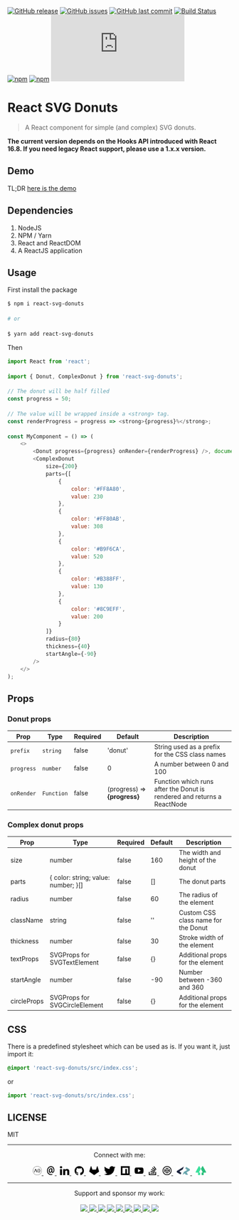 [![GitHub release](https://img.shields.io/github/release/scriptex/react-svg-donuts.svg)](https://github.com/scriptex/react-svg-donuts/releases/latest)
[![GitHub issues](https://img.shields.io/github/issues/scriptex/react-svg-donuts.svg)](https://github.com/scriptex/react-svg-donuts/issues)
[![GitHub last commit](https://img.shields.io/github/last-commit/scriptex/react-svg-donuts.svg)](https://github.com/scriptex/react-svg-donuts/commits/master)
[![Build Status](https://travis-ci.com/scriptex/react-svg-donuts.svg?branch=master)](https://travis-ci.com/scriptex/react-svg-donuts)
[![npm](https://img.shields.io/npm/dt/react-svg-donuts.svg)](https://www.npmjs.com/package/react-svg-donuts)
[![npm](https://img.shields.io/npm/v/react-svg-donuts.svg)](https://www.npmjs.com/package/react-svg-donuts)
[![Analytics](https://ga-beacon.appspot.com/UA-83446952-1/github.com/scriptex/react-svg-donuts/README.md)](https://github.com/scriptex/react-svg-donuts/)

# React SVG Donuts

> A React component for simple (and complex) SVG donuts.

**The current version depends on the Hooks API introduced with React 16.8. If you need legacy React support, please use a 1.x.x version.**

## Demo

TL;DR [here is the demo](https://react-svg-donuts.atanas.info/)

## Dependencies

1. NodeJS
2. NPM / Yarn
3. React and ReactDOM
4. A ReactJS application

## Usage

First install the package

```sh
$ npm i react-svg-donuts

# or

$ yarn add react-svg-donuts
```

Then

```javascript
import React from 'react';

import { Donut, ComplexDonut } from 'react-svg-donuts';

// The donut will be half filled
const progress = 50;

// The value will be wrapped inside a <strong> tag.
const renderProgress = progress => <strong>{progress}%</strong>;

const MyComponent = () => (
	<>
		<Donut progress={progress} onRender={renderProgress} />, document.getElementById('demo')
		<ComplexDonut
			size={200}
			parts={[
				{
					color: '#FF8A80',
					value: 230
				},
				{
					color: '#FF80AB',
					value: 308
				},
				{
					color: '#B9F6CA',
					value: 520
				},
				{
					color: '#B388FF',
					value: 130
				},
				{
					color: '#8C9EFF',
					value: 200
				}
			]}
			radius={80}
			thickness={40}
			startAngle={-90}
		/>
	</>
);
```

## Props

### Donut props

| Prop       | Type       | Required | Default                                   | Description                                                             |
| ---------- | ---------- | -------- | ----------------------------------------- | ----------------------------------------------------------------------- |
| `prefix`   | `string`   | false    | 'donut'                                   | String used as a prefix for the CSS class names                         |
| `progress` | `number`   | false    | 0                                         | A number between 0 and 100                                              |
| `onRender` | `Function` | false    | (progress) => <strong>{progress}</strong> | Function which runs after the Donut is rendered and returns a ReactNode |

### Complex donut props

| Prop        | Type                                | Required | Default | Description                                 |
| ----------- | ----------------------------------- | -------- | ------- | ------------------------------------------- |
| size        | number                              | false    | 160     | The width and height of the donut           |
| parts       | { color: string; value: number; }[] | false    | []      | The donut parts                             |
| radius      | number                              | false    | 60      | The radius of the <circle /> element        |
| className   | string                              | false    | ''      | Custom CSS class name for the Donut         |
| thickness   | number                              | false    | 30      | Stroke width of the <circle /> element      |
| textProps   | SVGProps for SVGTextElement         | false    | {}      | Additional props for the <text /> element   |
| startAngle  | number                              | false    | -90     | Number between -360 and 360                 |
| circleProps | SVGProps for SVGCircleElement       | false    | {}      | Additional props for the <circle /> element |

## CSS

There is a predefined stylesheet which can be used as is.
If you want it, just import it:

```css
@import 'react-svg-donuts/src/index.css';
```

or

```javascript
import 'react-svg-donuts/src/index.css';
```

## LICENSE

MIT

---

<div align="center">
    Connect with me:
</div>

<br />

<div align="center">
    <a href="https://atanas.info">
        <img src="https://raw.githubusercontent.com/scriptex/socials/master/styled-assets/logo.svg" height="20" alt="">
    </a>
    &nbsp;
    <a href="mailto:hi@atanas.info">
        <img src="https://raw.githubusercontent.com/scriptex/socials/master/styled-assets/email.svg" height="20" alt="">
    </a>
    &nbsp;
    <a href="https://www.linkedin.com/in/scriptex/">
        <img src="https://raw.githubusercontent.com/scriptex/socials/master/styled-assets/linkedin.svg" height="20" alt="">
    </a>
    &nbsp;
    <a href="https://github.com/scriptex">
        <img src="https://raw.githubusercontent.com/scriptex/socials/master/styled-assets/github.svg" height="20" alt="">
    </a>
    &nbsp;
    <a href="https://gitlab.com/scriptex">
        <img src="https://raw.githubusercontent.com/scriptex/socials/master/styled-assets/gitlab.svg" height="20" alt="">
    </a>
    &nbsp;
    <a href="https://twitter.com/scriptexbg">
        <img src="https://raw.githubusercontent.com/scriptex/socials/master/styled-assets/twitter.svg" height="20" alt="">
    </a>
    &nbsp;
    <a href="https://www.npmjs.com/~scriptex">
        <img src="https://raw.githubusercontent.com/scriptex/socials/master/styled-assets/npm.svg" height="20" alt="">
    </a>
    &nbsp;
    <a href="https://www.youtube.com/user/scriptex">
        <img src="https://raw.githubusercontent.com/scriptex/socials/master/styled-assets/youtube.svg" height="20" alt="">
    </a>
    &nbsp;
    <a href="https://stackoverflow.com/users/4140082/atanas-atanasov">
        <img src="https://raw.githubusercontent.com/scriptex/socials/master/styled-assets/stackoverflow.svg" height="20" alt="">
    </a>
    &nbsp;
    <a href="https://codepen.io/scriptex/">
        <img src="https://raw.githubusercontent.com/scriptex/socials/master/styled-assets/codepen.svg" width="20" alt="">
    </a>
    &nbsp;
    <a href="https://profile.codersrank.io/user/scriptex">
        <img src="https://raw.githubusercontent.com/scriptex/socials/master/styled-assets/codersrank.svg" height="20" alt="">
    </a>
    &nbsp;
    <a href="https://linktr.ee/scriptex">
        <img src="https://raw.githubusercontent.com/scriptex/socials/master/styled-assets/linktree.svg" height="20" alt="">
    </a>
</div>

---

<div align="center">
Support and sponsor my work:
<br />
<br />
<a href="https://twitter.com/intent/tweet?text=Checkout%20this%20awesome%20developer%20profile%3A&url=https%3A%2F%2Fgithub.com%2Fscriptex&via=scriptexbg&hashtags=software%2Cgithub%2Ccode%2Cawesome" title="Tweet">
	<img src="https://img.shields.io/badge/Tweet-Share_my_profile-blue.svg?logo=twitter&color=38A1F3" />
</a>
<a href="https://paypal.me/scriptex" title="Donate on Paypal">
	<img src="https://img.shields.io/badge/Donate-Support_me_on_PayPal-blue.svg?logo=paypal&color=222d65" />
</a>
<a href="https://revolut.me/scriptex" title="Donate on Revolut">
	<img src="https://img.shields.io/endpoint?url=https://raw.githubusercontent.com/scriptex/scriptex/master/badges/revolut.json" />
</a>
<a href="https://patreon.com/atanas" title="Become a Patron">
	<img src="https://img.shields.io/badge/Become_Patron-Support_me_on_Patreon-blue.svg?logo=patreon&color=e64413" />
</a>
<a href="https://ko-fi.com/scriptex" title="Buy Me A Coffee">
	<img src="https://img.shields.io/badge/Donate-Buy%20me%20a%20coffee-yellow.svg?logo=ko-fi" />
</a>
<a href="https://liberapay.com/scriptex/donate" title="Donate on Liberapay">
	<img src="https://img.shields.io/liberapay/receives/scriptex?label=Donate%20on%20Liberapay&logo=liberapay" />
</a>

<a href="https://img.shields.io/endpoint?url=https://raw.githubusercontent.com/scriptex/scriptex/master/badges/bitcoin.json" title="Donate Bitcoin">
	<img src="https://img.shields.io/endpoint?url=https://raw.githubusercontent.com/scriptex/scriptex/master/badges/bitcoin.json" />
</a>
<a href="https://img.shields.io/endpoint?url=https://raw.githubusercontent.com/scriptex/scriptex/master/badges/etherium.json" title="Donate Etherium">
	<img src="https://img.shields.io/endpoint?url=https://raw.githubusercontent.com/scriptex/scriptex/master/badges/etherium.json" />
</a>
<a href="https://img.shields.io/endpoint?url=https://raw.githubusercontent.com/scriptex/scriptex/master/badges/shiba-inu.json" title="Donate Shiba Inu">
	<img src="https://img.shields.io/endpoint?url=https://raw.githubusercontent.com/scriptex/scriptex/master/badges/shiba-inu.json" />
</a>
</div>
